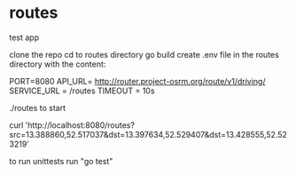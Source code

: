 # routes
test app 

clone the repo
cd to routes directory
go build 
create .env file in the routes directory with the content:

PORT=8080
API_URL= http://router.project-osrm.org/route/v1/driving/
SERVICE_URL = /routes
TIMEOUT = 10s


./routes to start

curl 'http://localhost:8080/routes?src=13.388860,52.517037&dst=13.397634,52.529407&dst=13.428555,52.523219'

to run unittests run "go test"



